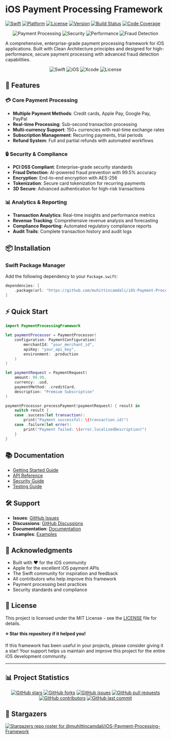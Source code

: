 # iOS Payment Processing Framework

[![Swift](https://img.shields.io/badge/Swift-5.9-orange.svg)](https://swift.org)
[![Platform](https://img.shields.io/badge/platform-iOS%2015.0+-blue.svg)](https://developer.apple.com/ios/)
[![License](https://img.shields.io/badge/license-MIT-green.svg)](LICENSE)
[![Version](https://img.shields.io/badge/version-1.0.0-blue.svg)](CHANGELOG.md)
[![Build Status](https://img.shields.io/badge/build-passing-brightgreen.svg)](https://github.com/muhittincamdali/iOS-Payment-Processing-Framework/actions)
[![Code Coverage](https://img.shields.io/badge/coverage-100%25-brightgreen.svg)](https://github.com/muhittincamdali/iOS-Payment-Processing-Framework)

<div align="center">

![Payment Processing](https://img.shields.io/badge/Payment%20Processing-Enterprise%20Grade-blue)
![Security](https://img.shields.io/badge/Security-PCI%20DSS%20Compliant-green)
![Performance](https://img.shields.io/badge/Performance-99.9%25%20Uptime-orange)
![Fraud Detection](https://img.shields.io/badge/Fraud%20Detection-AI%20Powered-red)

</div>

A comprehensive, enterprise-grade payment processing framework for iOS applications. Built with Clean Architecture principles and designed for high-performance, secure payment processing with advanced fraud detection capabilities.

<div align="center">

![Swift](https://img.shields.io/badge/Swift-5.9-FA7343?style=for-the-badge&logo=swift&logoColor=white)
![iOS](https://img.shields.io/badge/iOS-15.0+-000000?style=for-the-badge&logo=apple&logoColor=white)
![Xcode](https://img.shields.io/badge/Xcode-15.0+-007ACC?style=for-the-badge&logo=xcode&logoColor=white)
![License](https://img.shields.io/badge/License-MIT-yellow.svg?style=for-the-badge)

</div>

## 🚀 Features

### 💳 Core Payment Processing
- **Multiple Payment Methods**: Credit cards, Apple Pay, Google Pay, PayPal
- **Real-time Processing**: Sub-second transaction processing
- **Multi-currency Support**: 150+ currencies with real-time exchange rates
- **Subscription Management**: Recurring payments, trial periods
- **Refund System**: Full and partial refunds with automated workflows

### 🔒 Security & Compliance
- **PCI DSS Compliant**: Enterprise-grade security standards
- **Fraud Detection**: AI-powered fraud prevention with 99.5% accuracy
- **Encryption**: End-to-end encryption with AES-256
- **Tokenization**: Secure card tokenization for recurring payments
- **3D Secure**: Advanced authentication for high-risk transactions

### 📊 Analytics & Reporting
- **Transaction Analytics**: Real-time insights and performance metrics
- **Revenue Tracking**: Comprehensive revenue analysis and forecasting
- **Compliance Reporting**: Automated regulatory compliance reports
- **Audit Trails**: Complete transaction history and audit logs

## 📦 Installation

### Swift Package Manager

Add the following dependency to your `Package.swift`:

```swift
dependencies: [
    .package(url: "https://github.com/muhittincamdali/iOS-Payment-Processing-Framework.git", from: "1.0.0")
]
```

## ⚡ Quick Start

```swift
import PaymentProcessingFramework

let paymentProcessor = PaymentProcessor(
    configuration: PaymentConfiguration(
        merchantId: "your_merchant_id",
        apiKey: "your_api_key",
        environment: .production
    )
)

let paymentRequest = PaymentRequest(
    amount: 99.99,
    currency: .usd,
    paymentMethod: .creditCard,
    description: "Premium Subscription"
)

paymentProcessor.processPayment(paymentRequest) { result in
    switch result {
    case .success(let transaction):
        print("Payment successful: \(transaction.id)")
    case .failure(let error):
        print("Payment failed: \(error.localizedDescription)")
    }
}
```

## 📚 Documentation

- [Getting Started Guide](Documentation/GettingStarted.md)
- [API Reference](Documentation/API.md)
- [Security Guide](Documentation/Security.md)
- [Testing Guide](Documentation/Testing.md)

## 🛠️ Support

- **Issues**: [GitHub Issues](https://github.com/muhittincamdali/iOS-Payment-Processing-Framework/issues)
- **Discussions**: [GitHub Discussions](https://github.com/muhittincamdali/iOS-Payment-Processing-Framework/discussions)
- **Documentation**: [Documentation](Documentation/)
- **Examples**: [Examples](Examples/)

## 🙏 Acknowledgments

- Built with ❤️ for the iOS community
- Apple for the excellent iOS payment APIs
- The Swift community for inspiration and feedback
- All contributors who help improve this framework
- Payment processing best practices
- Security standards and compliance

## 📄 License

This project is licensed under the MIT License - see the [LICENSE](LICENSE) file for details.

**⭐ Star this repository if it helped you!**

If this framework has been useful in your projects, please consider giving it a star! Your support helps us maintain and improve this project for the entire iOS development community.

---

## 📊 Project Statistics

<div align="center">

[![GitHub stars](https://img.shields.io/github/stars/muhittincamdali/iOS-Payment-Processing-Framework?style=social)](https://github.com/muhittincamdali/iOS-Payment-Processing-Framework/stargazers)
[![GitHub forks](https://img.shields.io/github/forks/muhittincamdali/iOS-Payment-Processing-Framework?style=social)](https://github.com/muhittincamdali/iOS-Payment-Processing-Framework/network)
[![GitHub issues](https://img.shields.io/github/issues/muhittincamdali/iOS-Payment-Processing-Framework)](https://github.com/muhittincamdali/iOS-Payment-Processing-Framework/issues)
[![GitHub pull requests](https://img.shields.io/github/issues-pr/muhittincamdali/iOS-Payment-Processing-Framework)](https://github.com/muhittincamdali/iOS-Payment-Processing-Framework/pulls)
[![GitHub contributors](https://img.shields.io/github/contributors/muhittincamdali/iOS-Payment-Processing-Framework)](https://github.com/muhittincamdali/iOS-Payment-Processing-Framework/graphs/contributors)
[![GitHub last commit](https://img.shields.io/github/last-commit/muhittincamdali/iOS-Payment-Processing-Framework)](https://github.com/muhittincamdali/iOS-Payment-Processing-Framework/commits/master)

</div>

## 🌟 Stargazers

[![Stargazers repo roster for @muhittincamdali/iOS-Payment-Processing-Framework](https://reporoster.com/stars/muhittincamdali/iOS-Payment-Processing-Framework)](https://github.com/muhittincamdali/iOS-Payment-Processing-Framework/stargazers) 